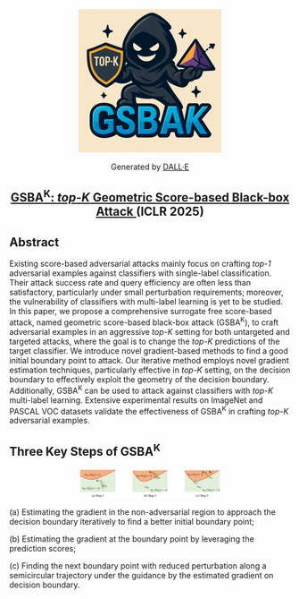 <div align="center">
    <img src="assets/GSBA_logo.png" alt="GSBA Logo" width="256px">
<p>Generated by <a href="https://openai.com/dall-e-3">DALL·E</a></p>
</div>


<div align="center">

<!-- # ETA -->

<h2 align="center">
  <a href="https://openreview.net/pdf?id=htX7AoHyln">
    GSBA<sup>K</sup>: <i>top</i>-<i>K</i> Geometric Score-based Black-box Attack
  </a> (ICLR 2025)
</h2>


<!-- [![arxiv](https://img.shields.io/badge/arXiv-2410.06625-red)](https://arxiv.org/pdf/2410.06625v2)
[![ICLR Accepeted Paper](https://img.shields.io/badge/Project-Page-blue)](https://dripnowhy.github.io/ETA.html)

 The official implementation of our paper "[GSBA<sup>K</sup>: <i>top</i>-<i>K</i> Geometric Score-based Black-box Attack](https://arxiv.org/abs/2410.06625)", by [Yi Ding](https://dripnowhy.github.io/), [Bolian Li](https://lblaoke.github.io), [Ruqi Zhang](https://ruqizhang.github.io)   -->

</div>

## Abstract

Existing score-based adversarial attacks mainly focus on crafting *top-1* adversarial examples against classifiers with single-label classification. Their attack success rate and query efficiency are often less than satisfactory, particularly under small perturbation requirements; moreover, the vulnerability of classifiers with multi-label learning is yet to be studied. In this paper, we propose a comprehensive surrogate free score-based attack, named geometric score-based black-box attack (GSBA<sup>K</sup>), to craft adversarial examples in an aggressive *top-K* setting for both untargeted and targeted attacks, where the goal is to change the *top-K* predictions of the target classifier. We introduce novel gradient-based methods to find a good initial boundary point to attack. Our iterative method employs novel gradient estimation techniques, particularly effective in *top-K* setting, on the decision boundary to effectively exploit the geometry of the decision boundary. Additionally, GSBA<sup>K</sup> can be used to attack against classifiers with *top-K* multi-label learning. Extensive experimental results on ImageNet and PASCAL VOC datasets validate the effectiveness of GSBA<sup>K</sup> in crafting *top-K* adversarial examples.

## Three Key Steps of GSBA<sup>K</sup>
<div align="center">
    <img src="assets/key_steps.jpg" alt="GSBA steps" width="256px">
</div>

(a) Estimating the gradient in the non-adversarial region to approach the decision boundary iteratively to find a better initial boundary point; 

(b) Estimating the gradient at the boundary point by leveraging the prediction scores; 

(c) Finding the next boundary point with reduced perturbation along a semicircular trajectory under the guidance by the estimated gradient on decision boundary.



